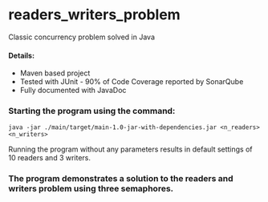 # readers_writers_problem
Classic concurrency problem solved in Java

#### Details:
- Maven based project
- Tested with JUnit - 90% of Code Coverage reported by SonarQube
- Fully documented with JavaDoc


### Starting the program using the command:

```shell
java -jar ./main/target/main-1.0-jar-with-dependencies.jar <n_readers> <n_writers>
```

Running the program without any parameters results in default settings of 10 readers and 3 writers.

### The program demonstrates a solution to the readers and writers problem using three semaphores.
